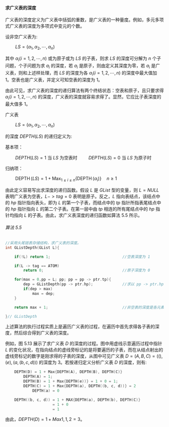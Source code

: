 
#### 求广义表的深度

广义表的深度定义为广义表中括弧的重数，是广义表的一种量度。例如，多元多项式广义表的深度为多项式中变元的个数。

设非空广义表为:

$\qquad L S = \left(\alpha_{1}, \alpha_{2}, \cdots, \alpha_{n}\right)$

其中 $\alpha_{i}(i=1,2, \cdots, n)$ 或为原子或为 $LS$ 的子表，则求 $LS$ 的深度可分解为 $n$ 个子问题，个子问题为求 $a_i$ 的深度，若 $a_i$ 是原子，则由定义其深度为零，若 $a_i$ 是广义表，则和上述样处理，而 $LS$ 的深度为各 $\alpha_{i}(i=1,2, \cdots, n)$ 的深度中最大值加 1。空表也是广义表，并定义可知空表的深度为 1。

由此可见，求广义表的深度的递归算法有两个终结状态：空表和原子，且只要求得 $\alpha_{i}(i = 1,2, \cdots, n)$ 的深度，广义表的深度就容易求得了。显然，它应比子表深度的最大值多 1。

广义表

$\qquad L S = \left(\alpha_{1}, \alpha_{2}, \cdots, \alpha_{n}\right)$

的深度 $DEPTH(LS)$ 的递归定义为:

基本项：

$\qquad DEPTH(LS) = 1$ 当 $LS$ 为空表时
$\qquad DEPTH(LS) = 0$ 当 $LS$ 为原子时

归纳项：

$\qquad\operatorname{DEPTH}(L S)=1+\operatorname{Max}_{1 \leqslant i \leqslant n}\left\{\operatorname{DEPTH}\left(\alpha_{i}\right)\right\} \quad n \geqslant 1$

由此定义容易写出求深度的递归函数。假设 $L$ 是 $GList$ 型的变量，则 $L = NULL$ 表明广义表为空表，$L -> tag = 0$ 表明是原子。反之，$L$ 指向表结点，该结点中的 $hp$ 指针指向表头，即为 $L$ 的第一个子表，而结点中的 $tp$ 指针所指表尾结点中的 $hp$ 指针指向 $L$ 的第二个子表。在第一层中由 $tp$ 相连的所有尾结点中的 $hp$ 指针均指向 $L$ 的子表。由此，求广义表深度的递归函数如算法 5.5 所示。

###### 算法 5.5

```cpp
//采用头尾链表存储结构，求广义表的深度。
int GListDepth(GList L){

    if(!L) return 1;                                //空表深度为 1

    if(L -> tag == ATOM) 
        return 0;                                   //原子深度为 0

    for(max = 0,pp = L; pp; pp = pp -> ptr.tp){
        dep = GListDepth(pp -> ptr.hp);             //求以 pp -> ptr.hp 为头指针的子表深度
        if(dep > max)
            max = dep;
    }

    return max + 1;                                 //非空表的深度是各元素的深度的最大值加 1

}// GListDepth
```

上述算法的执行过程实质上是遍历广义表的过程，在遍历中首先求得各子表的深度，然后综合得到广义表的深度。

例如，图 5.13 展示了求广义表 $D$ 的深度的过程。图中用虚线示意遍历过程中指针 $L$ 的变化状况，在指向结点的虚线旁标记的是将要遍历的子表，而在从结点射出的虚线旁标记的数字是刚求得的子表的深度，从图中可见广义表 $D = (A, B, C) = ((),(e),(a,(b, c, d)))$ 的深度为 3。若按递归定义分析广义表 $D$ 的深度，则有:

```cpp
    DEPTH(D) = 1 + Max{DEPTH(A), DEPTH(B), DEPTH(C)}
        DEPTH(A) = 1;
        DEPTH(B) = 1 + Max{DEPTH(e))} = 1 + 0 = 1;
        DEPTH(C) = 1 + Max{DEPTH(a), DEPTH((b, c, d))} = 2
            DEPTH(a) = 0

    DEPTH((b, c, d)) = 1 + MAX{DEPTH(a), DEPTH(b), DEPTH(C)}
                     = 1 + 0
                     = 1
```

由此，$DEPTH(D) = 1 + Max{1,1,2} = 3$。
